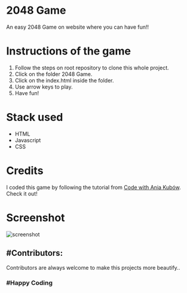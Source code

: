 # 2048 Game

An easy 2048 Game on website where you can have fun!! 

# Instructions of the game

1. Follow the steps on root repository to clone this whole project.
2. Click on the folder 2048 Game.
3. Click on the index.html inside the folder.
4. Use arrow keys to play.
5. Have fun!

# Stack used
- HTML
- Javascript
- CSS

# Credits
I coded this game by following the tutorial from [Code with Ania Kubów](https://www.youtube.com/watch?v=aDn2g8XfSMc). Check it out!

# Screenshot

![screenshot](https://github.com/Gyynnn/Web-dev-mini-projects/blob/2048game/2048%20Game/screenshot.PNG)

<h2>#Contributors:</h2>

Contributors are always welcome to make this projects more beautify..<br>
<h3>#Happy Coding</h3>


